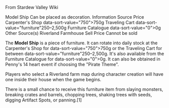 From Stardew Valley Wiki

Model Ship Can be placed as decoration. Information Source Price Carpenter's Shop data-sort-value="750"&gt;750g Traveling Cart data-sort-value="furniture"250–2,500g Furniture Catalogue data-sort-value="0"&gt;0g Other Source(s) Riverland Farmhouse Sell Price Cannot be sold

The **Model Ship** is a piece of furniture. It can rotate into daily stock at the Carpenter's Shop for data-sort-value="750"&gt;750g or the Traveling Cart for between data-sort-value="furniture"250–2,500g. It's also available from the Furniture Catalogue for data-sort-value="0"&gt;0g. It can also be obtained in Penny's 14 heart event if choosing the "Pirate Theme".

Players who select a Riverland farm map during character creation will have one inside their house when the game begins.

There is a small chance to receive this furniture item from slaying monsters, breaking crates and barrels, chopping trees, shaking trees with seeds, digging Artifact Spots, or panning.\[1]